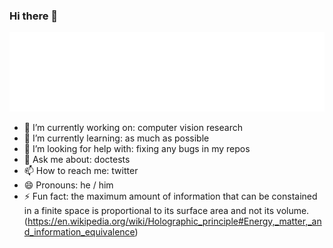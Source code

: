 ### Hi there 👋

![Metrics](https://github.com/Vault108/Vault108/blob/main/github-metrics.svg)

- 🔭 I’m currently working on: computer vision research
- 🌱 I’m currently learning: as much as possible
- 🤔 I’m looking for help with: fixing any bugs in my repos
- 💬 Ask me about: doctests
- 📫 How to reach me: twitter
- 😄 Pronouns: he / him
- ⚡ Fun fact: the maximum amount of information that can be constained in a finite space is proportional to its surface area and not its volume. (https://en.wikipedia.org/wiki/Holographic_principle#Energy,_matter,_and_information_equivalence)
